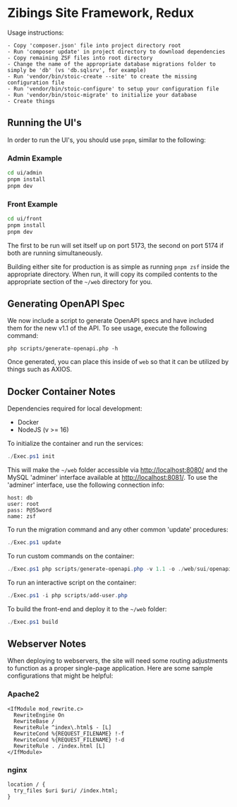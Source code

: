 # Zibings Site Framework, Redux
Usage instructions:

```
- Copy 'composer.json' file into project directory root
- Run 'composer update' in project directory to download dependencies
- Copy remaining ZSF files into root directory
- Change the name of the appropriate database migrations folder to simply be 'db' (vs 'db.sqlsrv', for example)
- Run 'vendor/bin/stoic-create --site' to create the missing configuration file
- Run 'vendor/bin/stoic-configure' to setup your configuration file
- Run 'vendor/bin/stoic-migrate' to initialize your database
- Create things
```

## Running the UI's
In order to run the UI's, you should use `pnpm`, similar to the following:

### Admin Example
```bash
cd ui/admin
pnpm install
pnpm dev
```
 ### Front Example
```bash
cd ui/front
pnpm install
pnpm dev
```

The first to be run will set itself up on port 5173, the second on port 5174 if both are running simultaneously.

Building either site for production is as simple as running `pnpm zsf` inside the appropriate directory.  When run, it will copy its compiled contents to the appropriate section of the `~/web` directory for you.

## Generating OpenAPI Spec
We now include a script to generate OpenAPI specs and have included them for the new v1.1 of the API.  To see usage, execute the following command:

```
php scripts/generate-openapi.php -h
```

Once generated, you can place this inside of `web` so that it can be utilized by things such as AXIOS.

## Docker Container Notes
Dependencies required for local development:

* Docker
* NodeJS (v >= 16)

To initialize the container and run the services:

```powershell
./Exec.ps1 init
```

This will make the `~/web` folder accessible via [http://localhost:8080/](http://localhost:8080/) and the MySQL 'adminer' interface available at [http://localhost:8081/](http://localhost:8081/).  To use the 'adminer' interface, use the following connection info:

```
host: db
user: root
pass: P@55word
name: zsf
```

To run the migration command and any other common 'update' procedures:

```powershell
./Exec.ps1 update
```

To run custom commands on the container:

```powershell
./Exec.ps1 php scripts/generate-openapi.php -v 1.1 -o ./web/sui/openapi.yaml -f yaml
```

To run an interactive script on the container:

```powershell
./Exec.ps1 -i php scripts/add-user.php
```

To build the front-end and deploy it to the `~/web` folder:

```powershell
./Exec.ps1 build
```

## Webserver Notes
When deploying to webservers, the site will need some routing adjustments to function as a proper single-page application.  Here are some sample configurations that might be helpful:

### Apache2
```apacheconf
<IfModule mod_rewrite.c>
  RewriteEngine On
  RewriteBase /
  RewriteRule ^index\.html$ - [L]
  RewriteCond %{REQUEST_FILENAME} !-f
  RewriteCond %{REQUEST_FILENAME} !-d
  RewriteRule . /index.html [L]
</IfModule>
```

### nginx
```nginx
location / {
  try_files $uri $uri/ /index.html;
}
```
